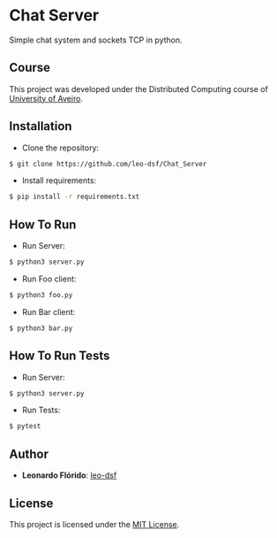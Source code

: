 # Chat Server
Simple chat system and sockets TCP in python.

## Course
This project was developed under the Distributed Computing course of [University of Aveiro](https://www.ua.pt/).

## Installation
* Clone the repository:
```bash
$ git clone https://github.com/leo-dsf/Chat_Server
```
* Install requirements:
```bash
$ pip install -r requirements.txt
```

## How To Run
* Run Server:
```bash
$ python3 server.py
```
* Run Foo client:
```bash
$ python3 foo.py
```
* Run Bar client:
```bash
$ python3 bar.py
```

## How To Run Tests
* Run Server:
```bash
$ python3 server.py
```
* Run Tests:
```bash
$ pytest
```

## Author
* **Leonardo Flórido**: [leo-dsf](https://github.com/leo-dsf)

## License
This project is licensed under the [MIT License](LICENSE).
